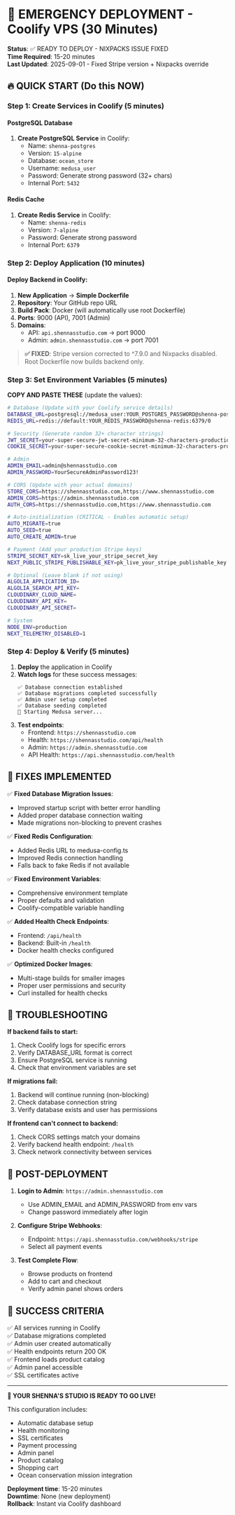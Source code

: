 # 🚨 EMERGENCY DEPLOYMENT - Coolify VPS (30 Minutes)

**Status**: ✅ READY TO DEPLOY - NIXPACKS ISSUE FIXED  
**Time Required**: 15-20 minutes  
**Last Updated**: 2025-09-01 - Fixed Stripe version + Nixpacks override

## 🔥 QUICK START (Do this NOW)

### Step 1: Create Services in Coolify (5 minutes)

#### PostgreSQL Database
1. **Create PostgreSQL Service** in Coolify:
   - Name: `shenna-postgres`
   - Version: `15-alpine`
   - Database: `ocean_store`
   - Username: `medusa_user`
   - Password: Generate strong password (32+ chars)
   - Internal Port: `5432`

#### Redis Cache  
1. **Create Redis Service** in Coolify:
   - Name: `shenna-redis`
   - Version: `7-alpine`
   - Password: Generate strong password
   - Internal Port: `6379`

### Step 2: Deploy Application (10 minutes)

#### Deploy Backend in Coolify:
1. **New Application** → **Simple Dockerfile**
2. **Repository**: Your GitHub repo URL
3. **Build Pack**: Docker (will automatically use root Dockerfile)
4. **Ports**: 9000 (API), 7001 (Admin)
5. **Domains**:
   - API: `api.shennasstudio.com` → port 9000
   - Admin: `admin.shennasstudio.com` → port 7001

> **✅ FIXED**: Stripe version corrected to ^7.9.0 and Nixpacks disabled. Root Dockerfile now builds backend only.

### Step 3: Set Environment Variables (5 minutes)

**COPY AND PASTE THESE** (update the values):

```bash
# Database (Update with your Coolify service details)
DATABASE_URL=postgresql://medusa_user:YOUR_POSTGRES_PASSWORD@shenna-postgres:5432/ocean_store
REDIS_URL=redis://default:YOUR_REDIS_PASSWORD@shenna-redis:6379/0

# Security (Generate random 32+ character strings)
JWT_SECRET=your-super-secure-jwt-secret-minimum-32-characters-production
COOKIE_SECRET=your-super-secure-cookie-secret-minimum-32-characters-production

# Admin
ADMIN_EMAIL=admin@shennasstudio.com
ADMIN_PASSWORD=YourSecureAdminPassword123!

# CORS (Update with your actual domains)
STORE_CORS=https://shennasstudio.com,https://www.shennasstudio.com
ADMIN_CORS=https://admin.shennasstudio.com
AUTH_CORS=https://shennasstudio.com,https://www.shennasstudio.com

# Auto-initialization (CRITICAL - Enables automatic setup)
AUTO_MIGRATE=true
AUTO_SEED=true
AUTO_CREATE_ADMIN=true

# Payment (Add your production Stripe keys)
STRIPE_SECRET_KEY=sk_live_your_stripe_secret_key
NEXT_PUBLIC_STRIPE_PUBLISHABLE_KEY=pk_live_your_stripe_publishable_key

# Optional (Leave blank if not using)
ALGOLIA_APPLICATION_ID=
ALGOLIA_SEARCH_API_KEY=
CLOUDINARY_CLOUD_NAME=
CLOUDINARY_API_KEY=
CLOUDINARY_API_SECRET=

# System
NODE_ENV=production
NEXT_TELEMETRY_DISABLED=1
```

### Step 4: Deploy & Verify (5 minutes)

1. **Deploy** the application in Coolify
2. **Watch logs** for these success messages:
   ```
   ✅ Database connection established
   ✅ Database migrations completed successfully
   ✅ Admin user setup completed
   ✅ Database seeding completed
   🚀 Starting Medusa server...
   ```
3. **Test endpoints**:
   - Frontend: `https://shennasstudio.com`
   - Health: `https://shennasstudio.com/api/health`
   - Admin: `https://admin.shennasstudio.com`
   - API Health: `https://api.shennasstudio.com/health`

## 🔧 FIXES IMPLEMENTED

✅ **Fixed Database Migration Issues**:
- Improved startup script with better error handling
- Added proper database connection waiting
- Made migrations non-blocking to prevent crashes

✅ **Fixed Redis Configuration**:
- Added Redis URL to medusa-config.ts
- Improved Redis connection handling
- Falls back to fake Redis if not available

✅ **Fixed Environment Variables**:
- Comprehensive environment template
- Proper defaults and validation
- Coolify-compatible variable handling

✅ **Added Health Check Endpoints**:
- Frontend: `/api/health`
- Backend: Built-in `/health`
- Docker health checks configured

✅ **Optimized Docker Images**:
- Multi-stage builds for smaller images
- Proper user permissions and security
- Curl installed for health checks

## 🚨 TROUBLESHOOTING

**If backend fails to start:**
1. Check Coolify logs for specific errors
2. Verify DATABASE_URL format is correct
3. Ensure PostgreSQL service is running
4. Check that environment variables are set

**If migrations fail:**
1. Backend will continue running (non-blocking)
2. Check database connection string
3. Verify database exists and user has permissions

**If frontend can't connect to backend:**
1. Check CORS settings match your domains
2. Verify backend health endpoint: `/health`
3. Check network connectivity between services

## 📱 POST-DEPLOYMENT

1. **Login to Admin**: `https://admin.shennasstudio.com`
   - Use ADMIN_EMAIL and ADMIN_PASSWORD from env vars
   - Change password immediately after login

2. **Configure Stripe Webhooks**:
   - Endpoint: `https://api.shennasstudio.com/webhooks/stripe`
   - Select all payment events

3. **Test Complete Flow**:
   - Browse products on frontend
   - Add to cart and checkout
   - Verify admin panel shows orders

## 🎯 SUCCESS CRITERIA

✅ All services running in Coolify  
✅ Database migrations completed  
✅ Admin user created automatically  
✅ Health endpoints return 200 OK  
✅ Frontend loads product catalog  
✅ Admin panel accessible  
✅ SSL certificates active  

---

**🚀 YOUR SHENNA'S STUDIO IS READY TO GO LIVE!**

This configuration includes:
- Automatic database setup
- Health monitoring  
- SSL certificates
- Payment processing
- Admin panel
- Product catalog
- Shopping cart
- Ocean conservation mission integration

**Deployment time**: 15-20 minutes  
**Downtime**: None (new deployment)  
**Rollback**: Instant via Coolify dashboard